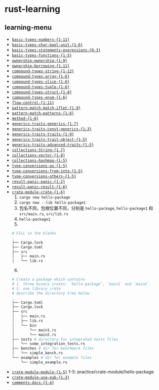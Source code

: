 # rust-learning

## learning-menu

- [`basic-types-numbers-{1-11}`](https://zh.practice.rs/basic-types/numbers.html)
- [`basic-types-char-bool-unit-{1-6}`](https://zh.practice.rs/basic-types/char-bool-unit.html)
- [`basic-types-statements-expressions-{0-3}`](https://zh.practice.rs/basic-types/statements-expressions.html)
- [`basic-types-functions-{1-5}`](https://zh.practice.rs/basic-types/functions.html)
- [`ownership-ownership-{1-9}`](https://zh.practice.rs/ownership/ownership.html)
- [`ownership-borrowing-{1-11}`](https://zh.practice.rs/ownership/borrowing.html)
- [`compound-types-string-{1-12}`](https://zh.practice.rs/compound-types/string.html)
- [`compound-types-array-{1-6}`](https://zh.practice.rs/compound-types/array.html)
- [`compound-types-slice-{1-6}`](https://zh.practice.rs/compound-types/slice.html)
- [`compound-types-tuple-{1-6}`](https://zh.practice.rs/compound-types/tuple.html)
- [`compound-types-struct-{1-8}`](https://zh.practice.rs/compound-types/struct.html)
- [`compound-types-enum-{1-6}`](https://zh.practice.rs/compound-types/enum.html)
- [`flow-control-{1-11}`](https://zh.practice.rs/flow-control.html)
- [`pattern-match-match-iflet-{1-9}`](https://zh.practice.rs/pattern-match/match-iflet.html)
- [`pattern-match-patterns-{1-6}`](https://zh.practice.rs/pattern-match/patterns.html)
- [`method-{1-6}`](https://zh.practice.rs/method.html)
- [`generics-traits-generics-{1-7}`](https://zh.practice.rs/generics-traits/generics.html)
- [`generics-traits-const-generics-{1-3}`](https://zh.practice.rs/generics-traits/const-generics.html)
- [`generics-traits-traits-{1-9}`](https://zh.practice.rs/generics-traits/traits.html)
- [`generics-traits-trait-object-{1-5}`](https://zh.practice.rs/generics-traits/trait-object.html)
- [`generics-traits-advanced-traits-{1-5}`](https://zh.practice.rs/generics-traits/advanced-traits.html)
- [`collections-String-{1-7}`](https://zh.practice.rs/collections/String.html)
- [`collections-vector-{1-8}`](https://zh.practice.rs/collections/vector.html)
- [`collections-hashmap-{1-5}`](https://zh.practice.rs/collections/hashmap.html)
- [`type-conversions-as-{1-5}`](https://zh.practice.rs/type-conversions/as.html)
- [`type-conversions-from-into-{1-5}`](https://zh.practice.rs/type-conversions/from-into.html)
- [`type-conversions-others-{1-5}`](https://zh.practice.rs/type-conversions/others.html)
- [`result-panic-panic-{1-2}`](https://zh.practice.rs/result-panic/panic.html)
- [`result-panic-result-{1-6}`](https://zh.practice.rs/result-panic/result.html)
- [`crate-module-crate-{1-6}`](https://zh.practice.rs/crate-module/crate.html)
  1. `cargo new hello-package`
  2. `cargo new --lib hello-package1`
  3. 包名不同，包根位置不同，分别是 `hello-package`, `hello-package1` 和 `src/main.rs`, `src/lib.rs`
  4. `hello-package1`
  5.
    ```bash
    # FILL in the blanks
    .
    ├── Cargo.lock
    ├── Cargo.toml
    ├── src
    │   ├── main.rs
    │   └── lib.rs
    ```
  6.
  ```bash
  # Create a package which contains 
  # 1. three binary crates: `hello-package`, `main1` and `main2`
  # 2. one library crate
  # describe the directory tree below
  .
  ├── Cargo.toml
  ├── Cargo.lock
  ├── src
  │   ├── main.rs
  │   ├── lib.rs
  │   └── bin
  │       └── main1.rs
  │       └── main2.rs
  ├── tests # directory for integrated tests files
  │   └── some_integration_tests.rs
  ├── benches # dir for benchmark files
  │   └── simple_bench.rs
  └── examples # dir for example files
      └── simple_example.rs
  ```
- [`crate-module-module-{1-5}`](https://zh.practice.rs/crate-module/module.html)
  1-5: practice/crate-module/hello-package
- [`crate-module-use-pub-{1-3}`](https://zh.practice.rs/crate-module/use-pub.html)
- [`comments-docs-{1-4}`](https://zh.practice.rs/comments-docs.html)
